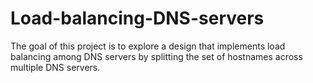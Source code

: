 # Load-balancing-DNS-servers
The goal of this project is to explore a design that implements load balancing among DNS servers by splitting the set of hostnames across multiple DNS servers.
